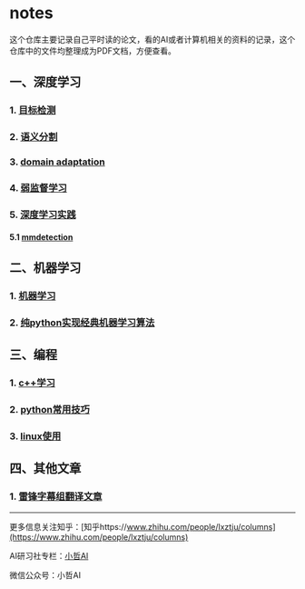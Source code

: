 # notes
这个仓库主要记录自己平时读的论文，看的AI或者计算机相关的资料的记录，这个仓库中的文件均整理成为PDF文档，方便查看。



## 一、深度学习

### 1. [目标检测](https://github.com/lxztju/notes/tree/master/目标检测)

### 2. [语义分割](https://github.com/lxztju/notes/tree/master/语义分割)


### 3. [domain adaptation](https://github.com/lxztju/notes/tree/master/domain%20adaptation)


### 4. [弱监督学习](https://github.com/lxztju/notes/tree/master/弱监督学习)

### 5. [深度学习实践](https://github.com/lxztju/notes/tree/master/深度学习实践)
#### 5.1 [mmdetection](https://github.com/lxztju/notes/tree/master/%E6%B7%B1%E5%BA%A6%E5%AD%A6%E4%B9%A0%E5%AE%9E%E8%B7%B5/%E5%B0%8F%E5%93%B2AI%E5%AD%A6mmdetection)

## 二、机器学习

### 1. [机器学习](https://github.com/lxztju/notes/tree/master/机器学习)




### 2. [纯python实现经典机器学习算法](https://github.com/lxztju/notes/tree/master/纯python实现经典机器学习算法)




## 三、编程

### 1. [c++学习](https://github.com/lxztju/notes/tree/master/c%2B%2B学习)

### 2. [python常用技巧](https://github.com/lxztju/notes/tree/master/python常用技巧)


### 3. [linux使用](https://github.com/lxztju/notes/tree/master/linux使用)



## 四、其他文章



### 1. [雷锋字幕组翻译文章](https://github.com/lxztju/notes/tree/master/雷锋字幕组翻译文章)







---



更多信息关注知乎：[知乎https://www.zhihu.com/people/lxztju/columns](https://www.zhihu.com/people/lxztju/columns)

AI研习社专栏：[小哲AI](https://www.yanxishe.com/column/109)

微信公众号：小哲AI

